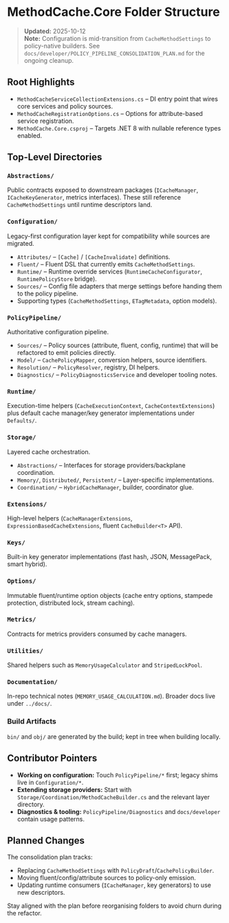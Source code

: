 # MethodCache.Core Folder Structure

> **Updated:** 2025-10-12  
> **Note:** Configuration is mid-transition from `CacheMethodSettings` to policy-native builders. See `docs/developer/POLICY_PIPELINE_CONSOLIDATION_PLAN.md` for the ongoing cleanup.

## Root Highlights
- `MethodCacheServiceCollectionExtensions.cs` – DI entry point that wires core services and policy sources.
- `MethodCacheRegistrationOptions.cs` – Options for attribute-based service registration.
- `MethodCache.Core.csproj` – Targets .NET 8 with nullable reference types enabled.

## Top-Level Directories

### `Abstractions/`
Public contracts exposed to downstream packages (`ICacheManager`, `ICacheKeyGenerator`, metrics interfaces). These still reference `CacheMethodSettings` until runtime descriptors land.

### `Configuration/`
Legacy-first configuration layer kept for compatibility while sources are migrated.
- `Attributes/` – `[Cache]` / `[CacheInvalidate]` definitions.
- `Fluent/` – Fluent DSL that currently emits `CacheMethodSettings`.
- `Runtime/` – Runtime override services (`RuntimeCacheConfigurator`, `RuntimePolicyStore` bridge).
- `Sources/` – Config file adapters that merge settings before handing them to the policy pipeline.
- Supporting types (`CacheMethodSettings`, `ETagMetadata`, option models).

### `PolicyPipeline/`
Authoritative configuration pipeline.
- `Sources/` – Policy sources (attribute, fluent, config, runtime) that will be refactored to emit policies directly.
- `Model/` – `CachePolicyMapper`, conversion helpers, source identifiers.
- `Resolution/` – `PolicyResolver`, registry, DI helpers.
- `Diagnostics/` – `PolicyDiagnosticsService` and developer tooling notes.

### `Runtime/`
Execution-time helpers (`CacheExecutionContext`, `CacheContextExtensions`) plus default cache manager/key generator implementations under `Defaults/`.

### `Storage/`
Layered cache orchestration.
- `Abstractions/` – Interfaces for storage providers/backplane coordination.
- `Memory/`, `Distributed/`, `Persistent/` – Layer-specific implementations.
- `Coordination/` – `HybridCacheManager`, builder, coordinator glue.

### `Extensions/`
High-level helpers (`CacheManagerExtensions`, `ExpressionBasedCacheExtensions`, fluent `CacheBuilder<T>` API).

### `Keys/`
Built-in key generator implementations (fast hash, JSON, MessagePack, smart hybrid).

### `Options/`
Immutable fluent/runtime option objects (cache entry options, stampede protection, distributed lock, stream caching).

### `Metrics/`
Contracts for metrics providers consumed by cache managers.

### `Utilities/`
Shared helpers such as `MemoryUsageCalculator` and `StripedLockPool`.

### `Documentation/`
In-repo technical notes (`MEMORY_USAGE_CALCULATION.md`). Broader docs live under `../docs/`.

### Build Artifacts
`bin/` and `obj/` are generated by the build; kept in tree when building locally.

## Contributor Pointers
- **Working on configuration:** Touch `PolicyPipeline/*` first; legacy shims live in `Configuration/*`.
- **Extending storage providers:** Start with `Storage/Coordination/MethodCacheBuilder.cs` and the relevant layer directory.
- **Diagnostics & tooling:** `PolicyPipeline/Diagnostics` and `docs/developer` contain usage patterns.

## Planned Changes
The consolidation plan tracks:
- Replacing `CacheMethodSettings` with `PolicyDraft`/`CachePolicyBuilder`.
- Moving fluent/config/attribute sources to policy-only emission.
- Updating runtime consumers (`ICacheManager`, key generators) to use new descriptors.

Stay aligned with the plan before reorganising folders to avoid churn during the refactor.
